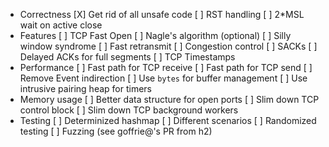 - Correctness
  [X] Get rid of all unsafe code
  [ ] RST handling
  [ ] 2*MSL wait on active close
- Features
  [ ] TCP Fast Open
  [ ] Nagle's algorithm (optional)
  [ ] Silly window syndrome
  [ ] Fast retransmit
  [ ] Congestion control
  [ ] SACKs
  [ ] Delayed ACKs for full segments
  [ ] TCP Timestamps
- Performance
  [ ] Fast path for TCP receive
  [ ] Fast path for TCP send
  [ ] Remove Event indirection
  [ ] Use `bytes` for buffer management
  [ ] Use intrusive pairing heap for timers
- Memory usage
  [ ] Better data structure for open ports
  [ ] Slim down TCP control block
  [ ] Slim down TCP background workers
- Testing
  [ ] Determinized hashmap
  [ ] Different scenarios
  [ ] Randomized testing
  [ ] Fuzzing (see goffrie@'s PR from h2)
